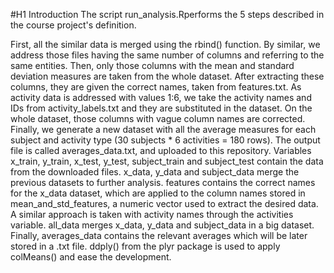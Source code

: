 #H1 Introduction
The script run_analysis.Rperforms the 5 steps described in the course project's definition.

First, all the similar data is merged using the rbind() function. By similar, we address those files having the same number of columns and referring to the same entities.
Then, only those columns with the mean and standard deviation measures are taken from the whole dataset. After extracting these columns, they are given the correct names, taken from features.txt.
As activity data is addressed with values 1:6, we take the activity names and IDs from activity_labels.txt and they are substituted in the dataset.
On the whole dataset, those columns with vague column names are corrected.
Finally, we generate a new dataset with all the average measures for each subject and activity type (30 subjects * 6 activities = 180 rows). The output file is called averages_data.txt, and uploaded to this repository.
Variables
x_train, y_train, x_test, y_test, subject_train and subject_test contain the data from the downloaded files.
x_data, y_data and subject_data merge the previous datasets to further analysis.
features contains the correct names for the x_data dataset, which are applied to the column names stored in mean_and_std_features, a numeric vector used to extract the desired data.
A similar approach is taken with activity names through the activities variable.
all_data merges x_data, y_data and subject_data in a big dataset.
Finally, averages_data contains the relevant averages which will be later stored in a .txt file. ddply() from the plyr package is used to apply colMeans() and ease the development.
